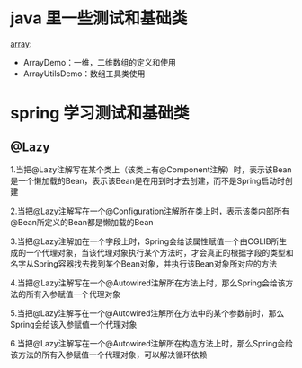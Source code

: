 # java 里一些测试和基础类

[array]():

- ArrayDemo：一维，二维数组的定义和使用
- ArrayUtilsDemo：数组工具类使用



# spring 学习测试和基础类

## @Lazy

1.当把@Lazy注解写在某个类上（该类上有@Component注解）时，表示该Bean是一个懒加载的Bean，表示该Bean是在用到时才去创建，而不是Spring启动时创建

2.当把@Lazy注解写在一个@Configuration注解所在类上时，表示该类内部所有@Bean所定义的Bean都是懒加载的Bean

3.当把@Lazy注解加在一个字段上时，Spring会给该属性赋值一个由CGLIB所生成的一个代理对象，当该代理对象执行某个方法时，才会真正的根据字段的类型和名字从Spring容器找去找到某个Bean对象，并执行该Bean对象所对应的方法

4.当把@Lazy注解写在一个@Autowired注解所在方法上时，那么Spring会给该方法的所有入参赋值一个代理对象

5.当把@Lazy注解写在一个@Autowired注解所在方法中的某个参数前时，那么Spring会给该入参赋值一个代理对象

6.当把@Lazy注解写在一个@Autowired注解所在构造方法上时，那么Spring会给该方法的所有入参赋值一个代理对象，可以解决循环依赖
